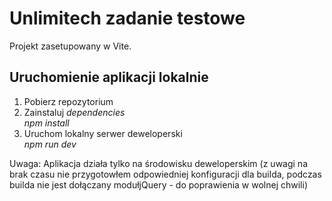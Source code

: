 # Unlimitech zadanie testowe
Projekt zasetupowany w Vite.

## Uruchomienie aplikacji lokalnie
1. Pobierz repozytorium
2. Zainstaluj _dependencies_  
  _npm install_
3. Uruchom lokalny serwer deweloperski  
  _npm run dev_

Uwaga: Aplikacja działa tylko na środowisku deweloperskim (z uwagi na brak czasu nie przygotowłem odpowiedniej konfiguracji dla builda, podczas builda nie jest dołączany modułjQuery - do poprawienia w wolnej chwili)